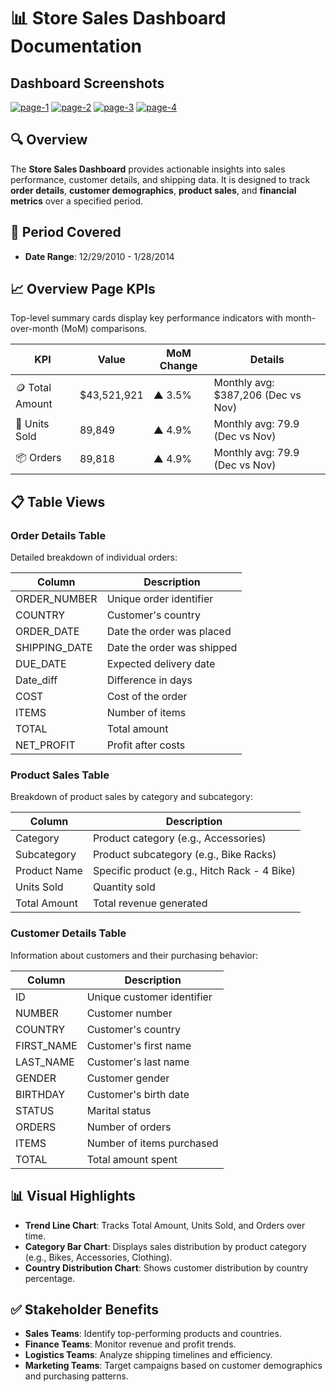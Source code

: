 # 📊 Store Sales Dashboard Documentation

## Dashboard Screenshots
<a href="https://ibb.co/1J0L0hvZ"><img src="https://i.ibb.co/84m0mTKM/page-1.png" alt="page-1" border="0"></a>
<a href="https://ibb.co/QvhqMp1q"><img src="https://i.ibb.co/Dfm6QzS6/page-2.png" alt="page-2" border="0"></a>
<a href="https://ibb.co/XNX2fHy"><img src="https://i.ibb.co/FN6xkps/page-3.png" alt="page-3" border="0"></a>
<a href="https://ibb.co/fVpJ2Rmv"><img src="https://i.ibb.co/6cPQmh6B/page-4.png" alt="page-4" border="0"></a>

## 🔍 Overview

The **Store Sales Dashboard** provides actionable insights into sales performance, customer details, and shipping data. It is designed to track **order details**, **customer demographics**, **product sales**, and **financial metrics** over a specified period.

## 📅 Period Covered
- **Date Range**: 12/29/2010 - 1/28/2014

## 📈 Overview Page KPIs

Top-level summary cards display key performance indicators with month-over-month (MoM) comparisons.

| KPI            | Value       | MoM Change | Details                          |
|----------------|-------------|------------|----------------------------------|
| 🪙 Total Amount | $43,521,921 | ▲ 3.5%     | Monthly avg: $387,206 (Dec vs Nov) |
| 👕 Units Sold   | 89,849      | ▲ 4.9%     | Monthly avg: 79.9 (Dec vs Nov)   |
| 📦 Orders       | 89,818      | ▲ 4.9%     | Monthly avg: 79.9 (Dec vs Nov)   |

## 📋 Table Views

### Order Details Table
Detailed breakdown of individual orders:

| Column       | Description                  |
|--------------|------------------------------|
| ORDER_NUMBER | Unique order identifier      |
| COUNTRY      | Customer's country           |
| ORDER_DATE   | Date the order was placed    |
| SHIPPING_DATE| Date the order was shipped   |
| DUE_DATE     | Expected delivery date       |
| Date_diff    | Difference in days           |
| COST         | Cost of the order            |
| ITEMS        | Number of items              |
| TOTAL        | Total amount                 |
| NET_PROFIT   | Profit after costs           |

### Product Sales Table
Breakdown of product sales by category and subcategory:

| Column          | Description                  |
|-----------------|------------------------------|
| Category        | Product category (e.g., Accessories) |
| Subcategory     | Product subcategory (e.g., Bike Racks) |
| Product Name    | Specific product (e.g., Hitch Rack - 4 Bike) |
| Units Sold      | Quantity sold                |
| Total Amount    | Total revenue generated      |

### Customer Details Table
Information about customers and their purchasing behavior:

| Column       | Description                  |
|--------------|------------------------------|
| ID           | Unique customer identifier   |
| NUMBER       | Customer number              |
| COUNTRY      | Customer's country           |
| FIRST_NAME   | Customer's first name        |
| LAST_NAME    | Customer's last name         |
| GENDER       | Customer gender              |
| BIRTHDAY     | Customer's birth date        |
| STATUS       | Marital status               |
| ORDERS       | Number of orders             |
| ITEMS        | Number of items purchased    |
| TOTAL        | Total amount spent           |

## 📊 Visual Highlights

- **Trend Line Chart**: Tracks Total Amount, Units Sold, and Orders over time.
- **Category Bar Chart**: Displays sales distribution by product category (e.g., Bikes, Accessories, Clothing).
- **Country Distribution Chart**: Shows customer distribution by country percentage.

## ✅ Stakeholder Benefits

- **Sales Teams**: Identify top-performing products and countries.
- **Finance Teams**: Monitor revenue and profit trends.
- **Logistics Teams**: Analyze shipping timelines and efficiency.
- **Marketing Teams**: Target campaigns based on customer demographics and purchasing patterns.
